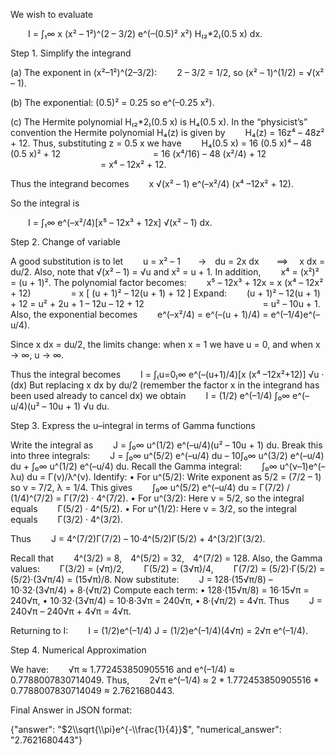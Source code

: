 We wish to evaluate

  I = ∫₁∞ x (x² – 1²)^(2 – 3/2) e^(–(0.5)² x²) H₍₂*2₎(0.5 x) dx.

Step 1. Simplify the integrand

(a) The exponent in (x²–1²)^(2–3/2):
  2 – 3/2 = 1/2,
so (x² – 1)^(1/2) = √(x² – 1).

(b) The exponential: (0.5)² = 0.25 so e^(–0.25 x²).

(c) The Hermite polynomial H₍₂*2₎(0.5 x) is H₄(0.5 x). In the “physicist’s” convention the Hermite polynomial H₄(z) is given by
  H₄(z) = 16z⁴ – 48z² + 12.
Thus, substituting z = 0.5 x we have
  H₄(0.5 x) = 16 (0.5 x)⁴ – 48 (0.5 x)² + 12
           = 16 (x⁴/16) – 48 (x²/4) + 12
           = x⁴ – 12x² + 12.

Thus the integrand becomes
  x √(x² – 1) e^(–x²/4) (x⁴ –12x² + 12).

So the integral is

  I = ∫₁∞ e^(–x²/4)[x⁵ – 12x³ + 12x] √(x² – 1) dx.

Step 2. Change of variable

A good substitution is to let
  u = x² – 1  → du = 2x dx  ⟹  x dx = du/2.
Also, note that √(x² – 1) = √u and x² = u + 1. In addition,
  x⁴ = (x²)² = (u + 1)².
The polynomial factor becomes:
  x⁵ – 12x³ + 12x = x (x⁴ – 12x² + 12)
     = x [ (u + 1)² – 12(u + 1) + 12 ]
Expand:
  (u + 1)² – 12(u + 1) + 12 = u² + 2u + 1 – 12u – 12 + 12
              = u² – 10u + 1.
Also, the exponential becomes
  e^(–x²/4) = e^(–(u + 1)/4) = e^(–1/4)e^(–u/4).

Since x dx = du/2, the limits change: when x = 1 we have u = 0, and when x → ∞, u → ∞.

Thus the integral becomes
  I = ∫₍u=0₎∞ e^(–(u+1)/4)[x (x⁴ –12x²+12)] √u · (dx)
But replacing x dx by du/2 (remember the factor x in the integrand has been used already to cancel dx) we obtain
  I = (1/2) e^(–1/4) ∫₀∞ e^(–u/4)(u² – 10u + 1) √u du.

Step 3. Express the u–integral in terms of Gamma functions

Write the integral as
  J = ∫₀∞ u^(1/2) e^(–u/4)(u² – 10u + 1) du.
Break this into three integrals:
  J = ∫₀∞ u^(5/2) e^(–u/4) du – 10∫₀∞ u^(3/2) e^(–u/4) du + ∫₀∞ u^(1/2) e^(–u/4) du.
Recall the Gamma integral:
  ∫₀∞ u^(ν–1)e^(–λu) du = Γ(ν)/λ^(ν).
Identify:
• For u^(5/2): Write exponent as 5/2 = (7/2 – 1) so ν = 7/2, λ = 1/4. This gives
  ∫₀∞ u^(5/2) e^(–u/4) du = Γ(7/2) / (1/4)^(7/2) = Γ(7/2) · 4^(7/2).
• For u^(3/2): Here ν = 5/2, so the integral equals
  Γ(5/2) · 4^(5/2).
• For u^(1/2): Here ν = 3/2, so the integral equals
  Γ(3/2) · 4^(3/2).

Thus
  J = 4^(7/2)Γ(7/2) – 10·4^(5/2)Γ(5/2) + 4^(3/2)Γ(3/2).

Recall that
  4^(3/2) = 8, 4^(5/2) = 32, 4^(7/2) = 128.
Also, the Gamma values:
  Γ(3/2) = (√π)/2,
  Γ(5/2) = (3√π)/4,
  Γ(7/2) = (5/2)·Γ(5/2) = (5/2)·(3√π/4) = (15√π)/8.
Now substitute:
  J = 128·(15√π/8) – 10·32·(3√π/4) + 8·(√π/2)
Compute each term:
• 128·(15√π/8) = 16·15√π = 240√π,
• 10·32·(3√π/4) = 10·8·3√π = 240√π,
• 8·(√π/2) = 4√π.
Thus
  J = 240√π – 240√π + 4√π = 4√π.

Returning to I:
  I = (1/2)e^(–1/4) J = (1/2)e^(–1/4)(4√π) = 2√π e^(–1/4).

Step 4. Numerical Approximation

We have:
  √π ≈ 1.772453850905516 and e^(–1/4) ≈ 0.7788007830714049.
Thus,
  2√π e^(–1/4) ≈ 2 * 1.772453850905516 * 0.7788007830714049 ≈ 2.7621680443.

Final Answer in JSON format:

{"answer": "$2\\sqrt{\\pi}e^{-\\frac{1}{4}}$", "numerical_answer": "2.7621680443"}